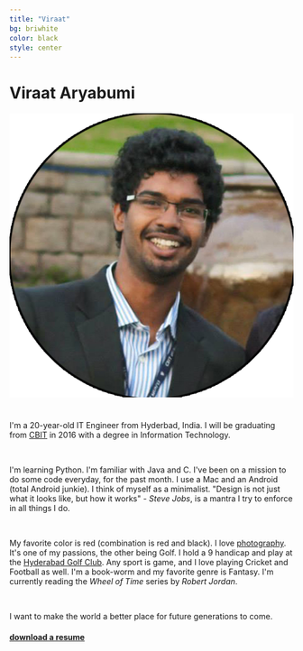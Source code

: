 ```yaml
---
title: "Viraat"
bg: briwhite
color: black
style: center
---
```


# Viraat Aryabumi

<span class="fa-stack subtlecircle" style="font-size:110px; background:rgba(255,255,255,0.1)">
        <img class="header-img" src="/img/Viraat_circle.png" alt="section icon" />
</span>

<br/>

I'm a 20-year-old IT Engineer from Hyderbad, India. I will be graduating from <a href="http://www.cbit.ac.in" target="_blank">CBIT</a> in 2016 with a degree in Information Technology.

<br/>

I'm learning Python. I'm familiar with Java and C. I've been on a mission to do some code everyday, for the past month. I use a Mac and an Android (total Android junkie). I think of myself as a minimalist. "Design is not just what it looks like, but how it works"  - *Steve Jobs*, is a mantra I try to enforce in all things I do. 

<br/>

My favorite color is red (combination is red and black). I love <a href="https://www.facebook.com/var7photography" target="_blank">photography</a>. It's one of my passions, the other being Golf. I hold a 9 handicap and play at the <a href="http://www.hyderabadgolfclub.co.in/HGA/Hyderabad_Golf_Club_Home.html" target="_blank">Hyderabad Golf Club</a>. Any sport is game, and I love playing Cricket and Football as well. I'm a book-worm and my favorite genre is Fantasy. I'm currently reading the *Wheel of Time* series by *Robert Jordan*. 

<br/>

I want to make the world a better place for future generations to come. 

<h4><a href="/var.pdf" target="_blank">download a resume</a></h4>